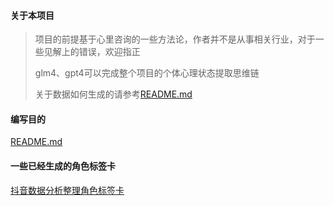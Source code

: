 #### 关于本项目
> 项目的前提基于心里咨询的一些方法论，作者并不是从事相关行业，对于一些见解上的错误，欢迎指正
> 
> glm4、gpt4可以完成整个项目的个体心理状态提取思维链
> 
> 关于数据如何生成的请参考[README.md](..%2F..%2F%E6%A2%A6%E4%B8%8E%E5%88%9B%E9%80%A0%E6%80%A7%E5%88%86%E6%9E%90%2FREADME.md)
>


#### 编写目的
[README.md](..%2F..%2F%E6%A2%A6%E4%B8%8E%E5%88%9B%E9%80%A0%E6%80%A7%E5%88%86%E6%9E%90%2FREADME.md)


#### 一些已经生成的角色标签卡
[抖音数据分析整理角色标签卡](..%2Fdocs%2FREADME.md)

 

